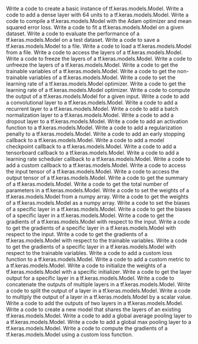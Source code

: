 Write a code to create a basic instance of tf.keras.models.Model.
Write a code to add a dense layer with 64 units to a tf.keras.models.Model.
Write a code to compile a tf.keras.models.Model with the Adam optimizer and mean squared error loss.
Write a code to fit a tf.keras.models.Model on a given dataset.
Write a code to evaluate the performance of a tf.keras.models.Model on a test dataset.
Write a code to save a tf.keras.models.Model to a file.
Write a code to load a tf.keras.models.Model from a file.
Write a code to access the layers of a tf.keras.models.Model.
Write a code to freeze the layers of a tf.keras.models.Model.
Write a code to unfreeze the layers of a tf.keras.models.Model.
Write a code to get the trainable variables of a tf.keras.models.Model.
Write a code to get the non-trainable variables of a tf.keras.models.Model.
Write a code to set the learning rate of a tf.keras.models.Model optimizer.
Write a code to get the learning rate of a tf.keras.models.Model optimizer.
Write a code to compute the output of a tf.keras.models.Model for a given input.
Write a code to add a convolutional layer to a tf.keras.models.Model.
Write a code to add a recurrent layer to a tf.keras.models.Model.
Write a code to add a batch normalization layer to a tf.keras.models.Model.
Write a code to add a dropout layer to a tf.keras.models.Model.
Write a code to add an activation function to a tf.keras.models.Model.
Write a code to add a regularization penalty to a tf.keras.models.Model.
Write a code to add an early stopping callback to a tf.keras.models.Model.
Write a code to add a model checkpoint callback to a tf.keras.models.Model.
Write a code to add a tensorboard callback to a tf.keras.models.Model.
Write a code to add a learning rate scheduler callback to a tf.keras.models.Model.
Write a code to add a custom callback to a tf.keras.models.Model.
Write a code to access the input tensor of a tf.keras.models.Model.
Write a code to access the output tensor of a tf.keras.models.Model.
Write a code to get the summary of a tf.keras.models.Model.
Write a code to get the total number of parameters in a tf.keras.models.Model.
Write a code to set the weights of a tf.keras.models.Model from a numpy array.
Write a code to get the weights of a tf.keras.models.Model as a numpy array.
Write a code to set the biases of a specific layer in a tf.keras.models.Model.
Write a code to get the biases of a specific layer in a tf.keras.models.Model.
Write a code to get the gradients of a tf.keras.models.Model with respect to the input.
Write a code to get the gradients of a specific layer in a tf.keras.models.Model with respect to the input.
Write a code to get the gradients of a tf.keras.models.Model with respect to the trainable variables.
Write a code to get the gradients of a specific layer in a tf.keras.models.Model with respect to the trainable variables.
Write a code to add a custom loss function to a tf.keras.models.Model.
Write a code to add a custom metric to a tf.keras.models.Model.
Write a code to initialize the weights of a tf.keras.models.Model with a specific initializer.
Write a code to get the layer output for a specific layer in a tf.keras.models.Model.
Write a code to concatenate the outputs of multiple layers in a tf.keras.models.Model.
Write a code to split the output of a layer in a tf.keras.models.Model.
Write a code to multiply the output of a layer in a tf.keras.models.Model by a scalar value.
Write a code to add the outputs of two layers in a tf.keras.models.Model.
Write a code to create a new model that shares the layers of an existing tf.keras.models.Model.
Write a code to add a global average pooling layer to a tf.keras.models.Model.
Write a code to add a global max pooling layer to a tf.keras.models.Model.
Write a code to compute the gradients of a tf.keras.models.Model using a custom loss function.